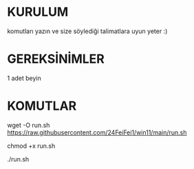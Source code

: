 # KURULUM
komutları yazın ve size söylediği talimatlara uyun yeter :)

# GEREKSİNİMLER

1 adet beyin

# KOMUTLAR

wget -O run.sh https://raw.githubusercontent.com/24FeiFei1/win11/main/run.sh

chmod +x run.sh

./run.sh
